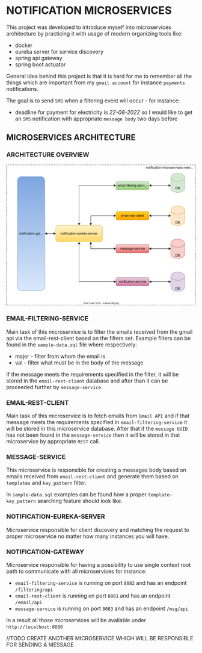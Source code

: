 # NOTIFICATION MICROSERVICES

This project was developed to introduce myself into microservices architecture by practicing 
it with usage of modern organizing tools like:
* docker
* eureka server for service discovery
* spring api gateway
* spring boot actuator


General idea behind this project is that it is hard for me to remember all the things which
are important from my `gmail account` for instance `payments` notifications.

The goal is to send `SMS` when a filtering event will occur - for instance:
* deadline for payment for electricity is *22-08-2022* so I would like to get an `SMS` notification 
with appropriate `message body` two days before

## MICROSERVICES ARCHITECTURE

### ARCHITECTURE OVERVIEW

![architecture overview](https://github.com/konopkagrzegorz/notification-microservices/blob/master/notification-microservices-overview.svg)

### EMAIL-FILTERING-SERVICE
Main task of this microservice is to filter the emails received from the gmail api via the email-rest-client 
based on the filters set. Example filters can be found in the `sample-data.sql` file where respectively:
* major - filter from whom the email is
* val - filter what must be in the body of the message

If the message meets the requirements specified in the filter, it will be stored in the `email-rest-client` 
database and after than it can be proceeded further by `message-service`.
### EMAIL-REST-CLIENT
Main task of this microservice is to fetch emails from `Gmail API` and if that message meets the requirements 
specified in `email-filtering-service` it will be stored in this microservice database. After that if the `message UUID` 
has not been found in the `message-service` then it will be stored in that microservice by appropriate `REST` call.
### MESSAGE-SERVICE
This microservice is responsible for creating a messages body based on emails received from `email-rest-client` and 
generate them based on `templates` and `key_pattern` filter.

In `sample-data.sql` examples can be found how a proper `template-key_pattern` searching feature should look like.

### NOTIFICATION-EUREKA-SERVER
Microservice responsible for client discovery and matching the request to proper microservice no matter how many instances
you will have.
### NOTIFICATION-GATEWAY
Microservice responsible for having a possibility to use single context root path to communicate with all microservices
for instance:
* `email-filtering-service` is running on port `8082` and has an endpoint `/filtering/api`
* `email-rest-client` is running on port `8081` and has an endpoint `/email/api`
* `message-service` is running on port `8083` and has an endpoint `/msg/api`

In a result all those microservices will be available under `http://localhost:8080` 

//TODO CREATE ANOTHER MICROSERVICE WHICH WILL BE RESPONSIBLE FOR SENDING A MESSAGE
